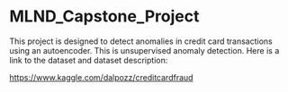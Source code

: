 # MLND_Capstone_Project
This project is designed to detect anomalies in credit card transactions using an autoencoder. This is unsupervised anomaly detection. Here is a link to the dataset and dataset description:

https://www.kaggle.com/dalpozz/creditcardfraud
